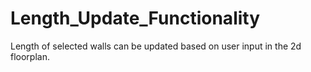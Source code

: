 # Length_Update_Functionality
Length of selected walls can be updated based on user input in the 2d floorplan.
